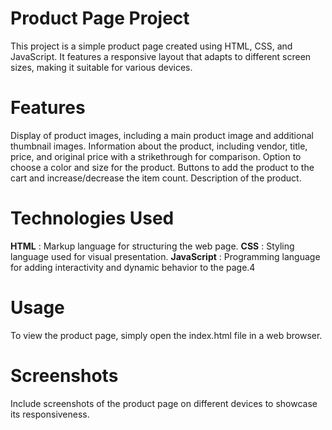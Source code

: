 # Product Page Project

This project is a simple product page created using HTML, CSS, and JavaScript. It features a responsive layout that adapts to different screen sizes, making it suitable for various devices.

# Features

Display of product images, including a main product image and additional thumbnail images.
Information about the product, including vendor, title, price, and original price with a strikethrough for comparison.
Option to choose a color and size for the product.
Buttons to add the product to the cart and increase/decrease the item count.
Description of the product.

# Technologies Used

**HTML** : Markup language for structuring the web page.
**CSS** : Styling language used for visual presentation.
**JavaScript** : Programming language for adding interactivity and dynamic behavior to the page.4

# Usage

To view the product page, simply open the index.html file in a web browser.

# Screenshots

Include screenshots of the product page on different devices to showcase its responsiveness.
